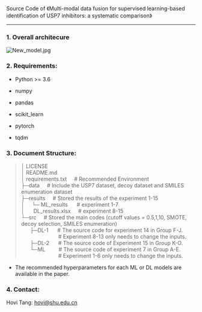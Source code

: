 Source Code of 《Multi-modal data fusion for supervised learning-based identification of USP7 inhibitors: a systematic comparison》

---

### 1. Overall architecure

![New_model.jpg](https://s2.loli.net/2022/10/25/Wqotbc93dfE8KMB.jpg)


### 2. Requirements:

- Python >= 3.6

- numpy

- pandas

- scikit_learn

- pytorch

- tqdm

  

### 3. Document Structure:

> │  LICENSE </br>
> │  README.md </br>
> │  requirements.txt&nbsp;&nbsp;&nbsp;&nbsp;&nbsp;# Recommended Environment </br>
> ├─data&nbsp;&nbsp;&nbsp;&nbsp;&nbsp;# Include the USP7 dataset, decoy dataset and SMILES enumeration dataset</br>
> ├─results&nbsp;&nbsp;&nbsp;&nbsp;&nbsp;# Stored the results of the experiment 1-15</br>
> │       &nbsp;&nbsp;&nbsp;&nbsp;└─&nbsp;ML_results&nbsp;&nbsp;&nbsp;&nbsp;&nbsp;&nbsp;#  experiment 1-7</br>
> │&nbsp;&nbsp;&nbsp;&nbsp;&nbsp;&nbsp;DL_results.xlsx&nbsp;&nbsp;&nbsp;&nbsp;&nbsp;#  experiment 8-15</br>
> └─src&nbsp;&nbsp;&nbsp;&nbsp;&nbsp;# Stored the main codes (cutoff values = 0.5,1,10, SMOTE, decoy selection, SMILES enumeration)</br>
> &nbsp;&nbsp;&nbsp;&nbsp;&nbsp;&nbsp;├─DL-1&nbsp;&nbsp;&nbsp;&nbsp;&nbsp;   #  The source code for experiment 14 in Group F-J. </br>
> &nbsp;&nbsp;&nbsp;&nbsp;&nbsp;&nbsp;&nbsp;&nbsp;&nbsp;&nbsp;&nbsp;&nbsp;&nbsp;&nbsp;&nbsp;&nbsp;&nbsp;&nbsp;&nbsp;&nbsp;&nbsp;&nbsp;&nbsp;&nbsp;&nbsp;#  Experiment 8-13 only needs to change the inputs.</br>
> &nbsp;&nbsp;&nbsp;&nbsp;&nbsp;&nbsp;├─DL-2&nbsp;&nbsp;&nbsp;&nbsp;&nbsp;   #  The source code of Experiment 15 in Group K-O.</br>
> &nbsp;&nbsp;&nbsp;&nbsp;&nbsp;&nbsp;└─ML&nbsp;&nbsp;&nbsp;&nbsp;&nbsp;&nbsp;&nbsp;&nbsp;     #  The source code of experiment 7 in Group A-E.</br>
>  &nbsp;&nbsp;&nbsp;&nbsp;&nbsp;&nbsp;&nbsp;&nbsp;&nbsp;&nbsp;&nbsp;&nbsp;&nbsp;&nbsp;&nbsp;&nbsp;&nbsp;&nbsp;&nbsp;&nbsp;&nbsp;&nbsp;&nbsp;&nbsp;&nbsp;#  Experiment 1-6 only needs to change the inputs.</br>
* The recommended hyperparameters for each ML or DL models are available in the paper.
 

### 4. Contact:

Hovi Tang: hovi@shu.edu.cn
